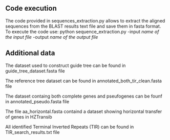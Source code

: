 
## Code execution
The code provided in sequences_extraction.py allows to extract the aligned sequences from the BLAST results text file and save them in fasta format.
To execute the code use:
python sequence_extraction.py -input *name of the input file* -output *name of the output file*

## Additional data
The dataset used to construct guide tree can be found in guide_tree_dataset.fasta file

The reference tree dataset can be found in annotated_both_tir_clean.fasta file

The dataset containg both complete genes and pseufogenes can be founf in annotated_pseudo.fasta file

The file aa_horizontal.fasta containd a dataset showing horizontal transfer of genes in HZTransib

All identified Terminal Inverted Repeats (TIR) can be found in TIR_search_results.txt file
